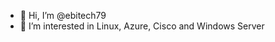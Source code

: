 - 👋 Hi, I’m @ebitech79
- 👀 I’m interested in Linux, Azure, Cisco and Windows Server

<!---
ebitech79/ebitech79 is a ✨ special ✨ repository because its `README.md` (this file) appears on your GitHub profile.
You can click the Preview link to take a look at your changes.
--->
